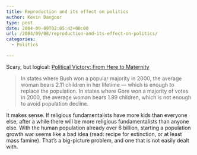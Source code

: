 ```yaml
---
title: Reproduction and its effect on politics
author: Kevin Dangoor
type: post
date: 2004-09-09T02:05:42+00:00
url: /2004/09/08/reproduction-and-its-effect-on-politics/
categories:
  - Politics

---
```

Scary, but logical: [Political Victory: From Here to Maternity][1]

> In states where Bush won a popular majority in 2000, the average woman bears 2.11 children in her lifetime &#8212; which is enough to replace the population. In states where Gore won a majority of votes in 2000, the average woman bears 1.89 children, which is not enough to avoid population decline.

It makes sense. If religious fundamentalists have more kids than everyone else, after a while there will be more religious fundamentalists than anyone else. With the human population already over 6 billion, starting a population growth war seems like a bad idea (read: recipe for extinction, or at least mass famine). That&#8217;s a big-picture problem, and one that is not easily dealt with.

 [1]: http://www.washingtonpost.com/wp-dyn/articles/A54700-2004Sep1.html "Political Victory: From Here to Maternity (washingtonpost.com)"
